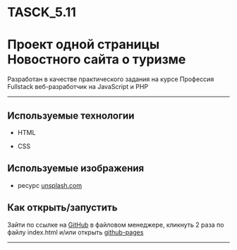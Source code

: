 # TASCK_5.11
# Проект одной страницы Новостного сайта о туризме

Разработан в качестве практического задания на курсе Профессия Fullstack веб-разработчик на JavaScript и PHP

---

## Используемые технологии

* HTML

* CSS 

## Используемые изображения

* ресурс [unsplash.com](https://unsplash.com/ "бесплатные фото")

## Как открыть/запустить

Зайти по ссылке на [GitHub](https://github.com/Prigova/TASCK_5.11 "репозиторий") в файловом менеджере, кликнуть 2 раза по файлу index.html и/или открыть [github-pages](https://prigova.github.io/TASCK_5.11 "репозиторий")

---
